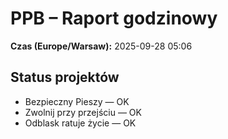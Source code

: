 # PPB – Raport godzinowy
**Czas (Europe/Warsaw):** 2025-09-28 05:06

## Status projektów
- Bezpieczny Pieszy — OK
- Zwolnij przy przejściu — OK
- Odblask ratuje życie — OK

